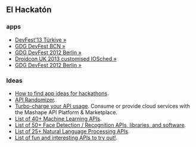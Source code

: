 El Hackatón
-----------

### apps

* [DevFest'13 Türkiye &raquo;](https://github.com/valven/devfest)
* [GDG DevFest BCN &raquo;](https://github.com/GDGSpainApps/GDGDevFestBCNApp)
* [GDG DevFest 2012 Berlin &raquo;](https://github.com/russenreaktor/gdgsched)
* [Droidcon UK 2013 customised IOSched &raquo;](https://github.com/zasadnyy/iosched)
* [GDG DevFest 2012 Berlin &raquo;](https://github.com/russenreaktor/gdgsched)

### Ideas

* [How to find app ideas for hackathons](http://blog.mashape.com/post/53975325208/how-to-find-app-ideas-for-hackathons).
* [API Randomizer](http://apirandomizer.com).
* [Turbo-charge your API usage](https://www.mashape.com). Consume or provide cloud services with the Mashape API Platform & Marketplace.
* [List of 40+ Machine Learning APIs](http://blog.mashape.com/post/48074869493/list-of-40-machine-learning-apis).
* [List of 50+ Face Detection / Recognition APIs, libraries, and software](http://blog.mashape.com/post/53379410412/list-of-50-face-detection-recognition-apis).
* [List of 25+ Natural Language Processing APIs](http://blog.mashape.com/post/48946187179/list-of-25-natural-language-processing-apis).
* [List of fun and interesting APIs to try out!](http://blog.mashape.com/post/50049459044/list-of-fun-and-interesting-apis-to-try-out).
